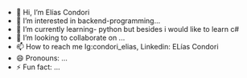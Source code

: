 - 👋 Hi, I’m Elías Condori
- 👀 I’m interested in backend-programming...
- 🌱 I’m currently learning- python but besides i would like to learn c# 
- 💞️ I’m looking to collaborate on ...
- 📫 How to reach me Ig:condori_elias, Linkedin: ELías Condori
- 😄 Pronouns: ...
- ⚡ Fun fact: ...

<!---
AElias10/AElias10 is a ✨ special ✨ repository because its `README.md` (this file) appears on your GitHub profile.
You can click the Preview link to take a look at your changes.
--->
